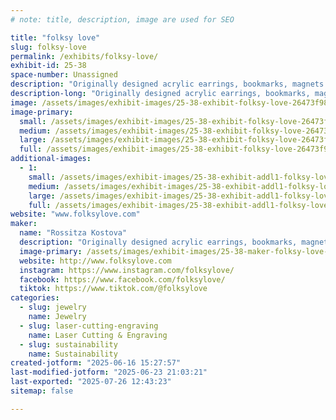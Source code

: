 ```yaml
---
# note: title, description, image are used for SEO

title: "folksy love"
slug: folksy-love
permalink: /exhibits/folksy-love/
exhibit-id: 25-38
space-number: Unassigned
description: "Originally designed acrylic earrings, bookmarks, magnets and hairclaws all made in Orlando."
description-long: "Originally designed acrylic earrings, bookmarks, magnets and hairclaws exhibited in a vintage mini Japanese kei truck. Every piece of jewelry is handmade right here in Orlando."
image: /assets/images/exhibit-images/25-38-exhibit-folksy-love-26473f98-3acd-446e-b037-93f9c6eca146-large.jpeg
image-primary: 
  small: /assets/images/exhibit-images/25-38-exhibit-folksy-love-26473f98-3acd-446e-b037-93f9c6eca146-small.jpeg
  medium: /assets/images/exhibit-images/25-38-exhibit-folksy-love-26473f98-3acd-446e-b037-93f9c6eca146-medium.jpeg
  large: /assets/images/exhibit-images/25-38-exhibit-folksy-love-26473f98-3acd-446e-b037-93f9c6eca146-large.jpeg
  full: /assets/images/exhibit-images/25-38-exhibit-folksy-love-26473f98-3acd-446e-b037-93f9c6eca146-full.jpeg
additional-images: 
  - 1:
    small: /assets/images/exhibit-images/25-38-exhibit-addl1-folksy-love-screen-shot-2025-06-16-at-3-24-47-pm-small.png
    medium: /assets/images/exhibit-images/25-38-exhibit-addl1-folksy-love-screen-shot-2025-06-16-at-3-24-47-pm-medium.png
    large: /assets/images/exhibit-images/25-38-exhibit-addl1-folksy-love-screen-shot-2025-06-16-at-3-24-47-pm-large.png
    full: /assets/images/exhibit-images/25-38-exhibit-addl1-folksy-love-screen-shot-2025-06-16-at-3-24-47-pm-full.png
website: "www.folksylove.com"
maker: 
  name: "Rossitza Kostova"
  description: "Originally designed acrylic earrings, bookmarks, magnets and hairclaws exhibited in a vintage mini Japanese kei truck."
  image-primary: /assets/images/exhibit-images/25-38-maker-folksy-love-48f0909e-8b6e-4bce-ac4c-adce982b3a99-medium.jpeg
  website: http://www.folksylove.com
  instagram: https://www.instagram.com/folksylove/
  facebook: https://www.facebook.com/folksylove/
  tiktok: https://www.tiktok.com/@folksylove
categories: 
  - slug: jewelry
    name: Jewelry
  - slug: laser-cutting-engraving
    name: Laser Cutting & Engraving
  - slug: sustainability
    name: Sustainability
created-jotform: "2025-06-16 15:27:57"
last-modified-jotform: "2025-06-23 21:03:21"
last-exported: "2025-07-26 12:43:23"
sitemap: false

---
```

